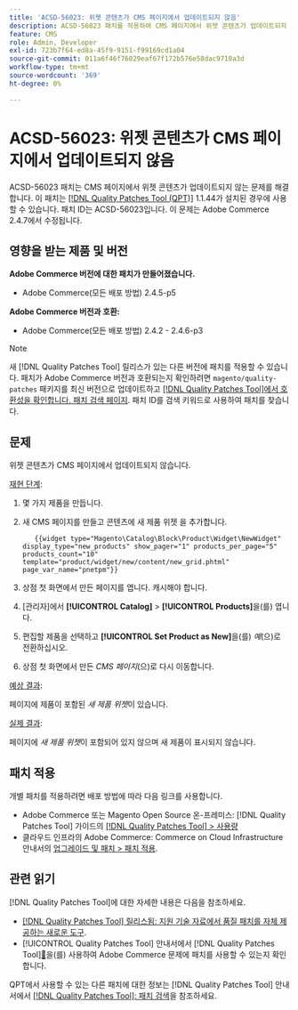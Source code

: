 ```yaml
---
title: 'ACSD-56023: 위젯 콘텐츠가 CMS 페이지에서 업데이트되지 않음'
description: ACSD-56023 패치를 적용하여 CMS 페이지에서 위젯 콘텐츠가 업데이트되지 않는 Adobe Commerce 문제를 해결합니다
feature: CMS
role: Admin, Developer
exl-id: 723b7f64-ed8a-45f9-9151-f99169cd1a04
source-git-commit: 011a6f46f76029eaf67f172b576e58dac9710a3d
workflow-type: tm+mt
source-wordcount: '369'
ht-degree: 0%

---
```


# ACSD-56023: 위젯 콘텐츠가 CMS 페이지에서 업데이트되지 않음

ACSD-56023 패치는 CMS 페이지에서 위젯 콘텐츠가 업데이트되지 않는 문제를 해결합니다. 이 패치는 [[!DNL Quality Patches Tool (QPT)]](https://experienceleague.adobe.com/ko/docs/commerce-operations/tools/quality-patches-tool/quality-patches-tool-to-self-serve-quality-patches) 1.1.44가 설치된 경우에 사용할 수 있습니다. 패치 ID는 ACSD-56023입니다. 이 문제는 Adobe Commerce 2.4.7에서 수정됩니다.

## 영향을 받는 제품 및 버전

**Adobe Commerce 버전에 대한 패치가 만들어졌습니다.**

* Adobe Commerce(모든 배포 방법) 2.4.5-p5

**Adobe Commerce 버전과 호환:**

* Adobe Commerce(모든 배포 방법) 2.4.2 - 2.4.6-p3

>[!NOTE]
>
>새 [!DNL Quality Patches Tool] 릴리스가 있는 다른 버전에 패치를 적용할 수 있습니다. 패치가 Adobe Commerce 버전과 호환되는지 확인하려면 `magento/quality-patches` 패키지를 최신 버전으로 업데이트하고 [[!DNL Quality Patches Tool]에서 호환성을 확인합니다. 패치 검색 페이지](https://experienceleague.adobe.com/tools/commerce-quality-patches/index.html?lang=ko). 패치 ID를 검색 키워드로 사용하여 패치를 찾습니다.

## 문제

위젯 콘텐츠가 CMS 페이지에서 업데이트되지 않습니다.

<u>재현 단계</u>:

1. 몇 가지 제품을 만듭니다.
1. 새 CMS 페이지를 만들고 콘텐츠에 새 제품 위젯 을 추가합니다.

   ```
      {{widget type="Magento\Catalog\Block\Product\Widget\NewWidget" display_type="new_products" show_pager="1" products_per_page="5" products_count="10" template="product/widget/new/content/new_grid.phtml" page_var_name="pnetpm"}} 
   ```

1. 상점 첫 화면에서 만든 페이지를 엽니다. 캐시해야 합니다.
1. [관리자]에서 **[!UICONTROL Catalog]** > **[!UICONTROL Products]**&#x200B;을(를) 엽니다.
1. 편집할 제품을 선택하고 **[!UICONTROL Set Product as New]**&#x200B;을(를) *예*(으)로 전환하십시오.
1. 상점 첫 화면에서 만든 *CMS 페이지*(으)로 다시 이동합니다.

<u>예상 결과</u>:

페이지에 제품이 포함된 *새 제품 위젯*&#x200B;이 있습니다.

<u>실제 결과</u>:

페이지에 *새 제품 위젯*&#x200B;이 포함되어 있지 않으며 새 제품이 표시되지 않습니다.

## 패치 적용

개별 패치를 적용하려면 배포 방법에 따라 다음 링크를 사용합니다.

* Adobe Commerce 또는 Magento Open Source 온-프레미스: [!DNL Quality Patches Tool] 가이드의 [[!DNL Quality Patches Tool] > 사용량](/help/tools/quality-patches-tool/usage.md)
* 클라우드 인프라의 Adobe Commerce: Commerce on Cloud Infrastructure 안내서의 [업그레이드 및 패치 > 패치 적용](https://experienceleague.adobe.com/docs/commerce-cloud-service/user-guide/develop/upgrade/apply-patches.html?lang=ko).

## 관련 읽기

[!DNL Quality Patches Tool]에 대한 자세한 내용은 다음을 참조하세요.

* [[!DNL Quality Patches Tool] 릴리스됨: 지원 기술 자료에서 품질 패치를 자체 제공하는 새로운 도구](https://experienceleague.adobe.com/ko/docs/commerce-operations/tools/quality-patches-tool/quality-patches-tool-to-self-serve-quality-patches).
* [!UICONTROL Quality Patches Tool] 안내서에서  [!DNL Quality Patches Tool][&#128279;](/help/tools/quality-patches-tool/patches-available-in-qpt/check-patch-for-magento-issue-with-magento-quality-patches.md)을(를) 사용하여 Adobe Commerce 문제에 패치를 사용할 수 있는지 확인합니다.


QPT에서 사용할 수 있는 다른 패치에 대한 정보는 [!DNL Quality Patches Tool] 안내서에서 [[!DNL Quality Patches Tool]: 패치 검색](https://experienceleague.adobe.com/tools/commerce-quality-patches/index.html?lang=ko)을 참조하세요.
